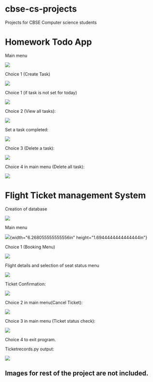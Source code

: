 # cbse-cs-projects
Projects for CBSE Computer science students

# Homework Todo App

Main menu

![](./assets/media/image1.png)

Choice 1 (Create Task)

![](./assets/media/image2.png)

Choice 1 (if task is not set for today)

![](./assets/media/image3.png)

Choice 2 (View all tasks):

![](./assets/media/image4.png)

Set a task completed:

![](./assets/media/image5.png)

Choice 3 (Delete a task):

![](./assets/media/image6.png)

Choice 4 in main menu (Delete all task):

![](./assets/media/image7.png)

# Flight Ticket management System

Creation of database

![](./assets/media/image8.png)

Main menu

![](./assets/media/image9.png){width="6.268055555555556in"
height="1.6944444444444444in"}

Choice 1 (Booking Menu)

![](./assets/media/image10.png)

Flight details and selection of seat status menu

![](./assets/media/image11.png)

Ticket Confirmation:

![](./assets/media/image12.png)

Choice 2 in main menu(Cancel Ticket):

![](./assets/media/image13.png)

Choice 3 in main menu (Ticket status check):

![](./assets/media/image14.png)

Choice 4 to exit program.

Ticketrecords.py output:

![](./assets/media/image15.png)

## Images for rest of the project are not included.